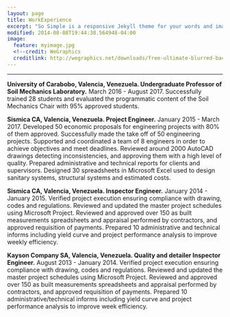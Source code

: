 ```yaml
---
layout: page
title: WorkExperience
excerpt: "So Simple is a responsive Jekyll theme for your words and images."
modified: 2014-08-08T19:44:38.564948-04:00
image:
  feature: myimage.jpg
  <!--credit: WeGraphics
  creditlink: http://wegraphics.net/downloads/free-ultimate-blurred-background-pack/ -->
---
```


<!--Looking for a simple, responsive, theme for your Jekyll powered blog? Well look no further. Here be **So Simple Theme**, the follow up to [**Minimal Mistakes**](http://mmistakes.github.io/minimal-mistakes) --- by designer slash illustrator [Michael Rose](http://mademistakes.com).-->

<hr/>


**University of Carabobo, Valencia, Venezuela.
Undergraduate Professor of Soil Mechanics Laboratory.**                                           March 2016 - August 2017.
Successfully trained 28 students and evaluated the programmatic content of the Soil Mechanics Chair with 95% approved students.

**Sismica CA, Valencia, Venezuela. 
Project  Engineer.**                                                                              January 2015 - March 2017.
Developed 50 economic proposals for engineering projects with 80% of them approved.
Successfully made the take off of 50 engineering projects.
Supported and coordinated a team of 8 engineers in order to  achieve objectives and meet deadlines.
Reviewed around 2000 AutoCAD drawings detecting inconsistencies, and approving them with a high level of quality.
Prepared administrative and technical reports for clients and supervisors.
Designed 30 spreadsheets in Microsoft Excel used to design sanitary systems, structural systems and estimated costs.

**Sismica CA, Valencia, Venezuela. 
Inspector Engineer.**                                                                              January 2014 - January 2015.
Verified project execution ensuring compliance with drawing, codes and regulations.
Reviewed and updated the master project schedules using Microsoft Project.
Reviewed and approved over 150 as built measurements spreadsheets and appraisal performed by contractors, and approved requisition of payments.
Prepared 10 administrative and technical informs including yield curve and project performance analysis to improve weekly efficiency.
 
**Kayson Company SA, Valencia, Venezuela. 
Quality and detailer Inspector Engineer.**                                                           August 2013 - January 2014.
Verified project execution ensuring compliance with drawing, codes and regulations.
Reviewed and updated the master project schedules using Microsoft Project.
Reviewed and approved over 150 as built measurements spreadsheets and appraisal performed by contractors, and approved requisition of payments.
Prepared 10 administrative/technical informs including yield curve and project performance analysis to improve week efficiency.
